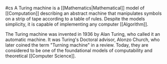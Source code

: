 #cs
A Turing machine is a [[Mathematics|Mathematical]] model of [[Computation]] describing an abstract machine that manipulates symbols on a strip of tape according to a table of rules. Despite the models simplicity, it is capable of implementing any computer [[Algorithm]]. 

The Turing machine was invented in 1936 by Alan Turing, who called it an automatic machine. It was Turing's Doctoral advisor, Alonzo Church, who later coined the term "Turning machine" in a review. Today, they are considered to be one of the foundational models of computability and theoretical [[Computer Science]].  